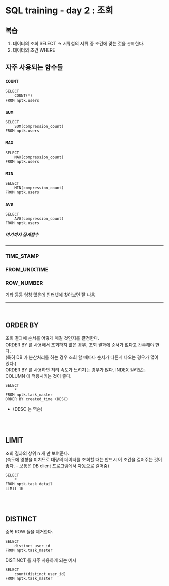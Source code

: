 # SQL training - day 2 : 조회

## 복습
1. 데이터의 조회 SELECT -> 서류철의 서류 중 조건에 맞는 것을 `선택` 한다.
2. 데이터의 조건 WHERE
   
## 자주 사용되는 함수들
### `COUNT`
```
SELECT
    COUNT(*)
FROM nptk.users
```
### `SUM`
```
SELECT
    SUM(compression_count)
FROM nptk.users
```
### `MAX`
```
SELECT
    MAX(compression_count)
FROM nptk.users
```
### `MIN`
```
SELECT
    MIN(compression_count)
FROM nptk.users
```
### `AVG`
```
SELECT
    AVG(compression_count)
FROM nptk.users
```
##### 여기까지 집계함수
--- 
### TIME_STAMP
### FROM_UNIXTIME
### ROW_NUMBER
기타 등등 엄청 많은데 인터넷에 찾아보면 잘 나옴

----
<br>

## ORDER BY
조회 결과에 순서를 어떻게 매길 것인지를 결정한다.   
ORDER BY 를 사용해서 조회하지 않은 경우, 조회 결과에 순서가 없다고 간주해야 한다.    
(특히 DB 가 분산처리를 하는 경우 조회 할 때마다 순서가 다른게 나오는 경우가 많이 있다.)   
ORDER BY 를 사용하면 처리 속도가 느려지는 경우가 많다. INDEX 걸려있는 COLUMN 에 적용시키는 것이 좋다.

```
SELECT 
    *
FROM nptk.task_master
ORDER BY created_time (DESC)
```
* (DESC 는 역순)
<br>
<br>

## LIMIT
조회 결과의 상위 n 개 만 보여준다.   
(속도에 영향을 미치므로 대량의 데이터를 조회할 때는 반드시 이 조건을 걸어주는 것이 좋다. - 보통은 DB client 프로그램에서 자동으로 걸어줌)

```
SELECT
    *
FROM nptk.task_detail 
LIMIT 10
```
<br>
<br>

## DISTINCT
중복 ROW 들을 제거한다.
```
SELECT
    distinct user_id
FROM nptk.task_master
```
DISTINCT 를 자주 사용하게 되는 예시
```
SELECT
    count(distinct user_id)
FROM nptk.task_master
```

